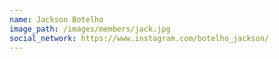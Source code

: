 ```yaml
---
name: Jackson Botelho
image_path: /images/members/jack.jpg
social_network: https://www.instagram.com/botelho_jackson/
---
```

